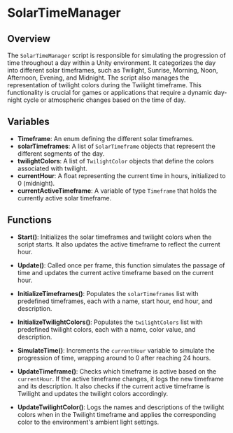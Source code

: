 # SolarTimeManager

## Overview
The `SolarTimeManager` script is responsible for simulating the progression of time throughout a day within a Unity environment. It categorizes the day into different solar timeframes, such as Twilight, Sunrise, Morning, Noon, Afternoon, Evening, and Midnight. The script also manages the representation of twilight colors during the Twilight timeframe. This functionality is crucial for games or applications that require a dynamic day-night cycle or atmospheric changes based on the time of day.

## Variables
- **Timeframe**: An enum defining the different solar timeframes.
- **solarTimeframes**: A list of `SolarTimeframe` objects that represent the different segments of the day.
- **twilightColors**: A list of `TwilightColor` objects that define the colors associated with twilight.
- **currentHour**: A float representing the current time in hours, initialized to 0 (midnight).
- **currentActiveTimeframe**: A variable of type `Timeframe` that holds the currently active solar timeframe.

## Functions
- **Start()**: Initializes the solar timeframes and twilight colors when the script starts. It also updates the active timeframe to reflect the current hour.
  
- **Update()**: Called once per frame, this function simulates the passage of time and updates the current active timeframe based on the current hour.

- **InitializeTimeframes()**: Populates the `solarTimeframes` list with predefined timeframes, each with a name, start hour, end hour, and description.

- **InitializeTwilightColors()**: Populates the `twilightColors` list with predefined twilight colors, each with a name, color value, and description.

- **SimulateTime()**: Increments the `currentHour` variable to simulate the progression of time, wrapping around to 0 after reaching 24 hours.

- **UpdateTimeframe()**: Checks which timeframe is active based on the `currentHour`. If the active timeframe changes, it logs the new timeframe and its description. It also checks if the current active timeframe is Twilight and updates the twilight colors accordingly.

- **UpdateTwilightColor()**: Logs the names and descriptions of the twilight colors when in the Twilight timeframe and applies the corresponding color to the environment's ambient light settings.